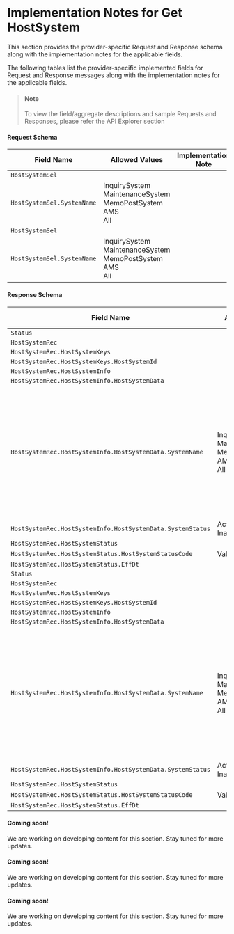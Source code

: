 # Implementation Notes for Get HostSystem
This section provides the provider-specific Request and Response schema along with the implementation notes for the applicable fields.
<!-- 
type: tab 
titles: Premier, Signature, Cleartouch, DNA, 
-->


The following tables list the provider-specific implemented fields for Request and Response messages along with the implementation notes for the applicable fields. 


<!-- theme: info -->
> #### Note
> 
> To view the field/aggregate descriptions and sample Requests and Responses, please refer the API Explorer section


#### Request Schema
|Field Name|Allowed Values|Implementation Note|
|----|----|----|
|`HostSystemSel`|||
|`HostSystemSel.SystemName`|InquirySystem<br>MaintenanceSystem<br>MemoPostSystem<br>AMS<br>All||
|`HostSystemSel`|||
|`HostSystemSel.SystemName`|InquirySystem<br>MaintenanceSystem<br>MemoPostSystem<br>AMS<br>All||
#### Response Schema
|Field Name|Allowed Values|Implementation Note|
|----|----|----|
|`Status`|||
|`HostSystemRec`|||
|`HostSystemRec.HostSystemKeys`|||
|`HostSystemRec.HostSystemKeys.HostSystemId`|||
|`HostSystemRec.HostSystemInfo`|||
|`HostSystemRec.HostSystemInfo.HostSystemData`|||
|`HostSystemRec.HostSystemInfo.HostSystemData.SystemName`|InquirySystem<br>MaintenanceSystem<br>MemoPostSystem<br>AMS<br>All|If all system statuses are requested and all systems in Premier are in Active status, ESF returns HostSystemData aggregate for each system and additional HostSystemData aggregate with "All" as the System Name.|
|`HostSystemRec.HostSystemInfo.HostSystemData.SystemStatus`|Active<br>Inactive||
|`HostSystemRec.HostSystemStatus`|||
|`HostSystemRec.HostSystemStatus.HostSystemStatusCode`|Valid||
|`HostSystemRec.HostSystemStatus.EffDt`|||
|`Status`|||
|`HostSystemRec`|||
|`HostSystemRec.HostSystemKeys`|||
|`HostSystemRec.HostSystemKeys.HostSystemId`|||
|`HostSystemRec.HostSystemInfo`|||
|`HostSystemRec.HostSystemInfo.HostSystemData`|||
|`HostSystemRec.HostSystemInfo.HostSystemData.SystemName`|InquirySystem<br>MaintenanceSystem<br>MemoPostSystem<br>AMS<br>All|If all system statuses are requested and all systems in Premier are in Active status, ESF returns HostSystemData aggregate for each system and additional HostSystemData aggregate with "All" as the System Name.|
|`HostSystemRec.HostSystemInfo.HostSystemData.SystemStatus`|Active<br>Inactive||
|`HostSystemRec.HostSystemStatus`|||
|`HostSystemRec.HostSystemStatus.HostSystemStatusCode`|Valid||
|`HostSystemRec.HostSystemStatus.EffDt`|||
<!-- type: tab -->


#### Coming soon!
We are working on developing content for this section. Stay tuned for more updates. 


<!-- type: tab -->


#### Coming soon!
We are working on developing content for this section. Stay tuned for more updates. 


<!-- type: tab -->


#### Coming soon!
We are working on developing content for this section. Stay tuned for more updates. 


<!-- type: tab-end -->
